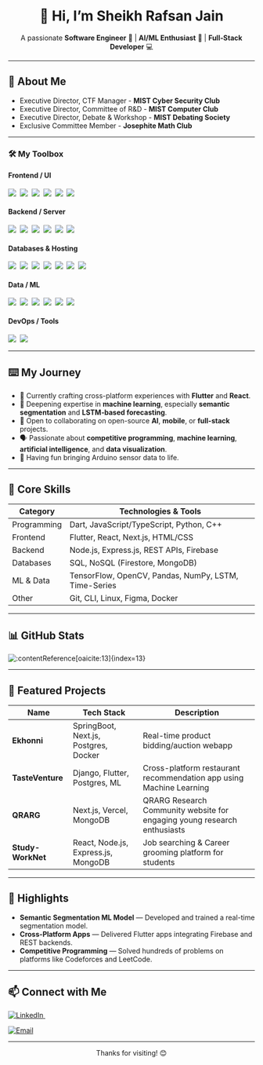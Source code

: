 <!-- Header -->
<h1 align="center">👋 Hi, I’m Sheikh Rafsan Jain</h1>
<p align="center">
  A passionate <strong>Software Engineer</strong> 📱 | <strong>AI/ML Enthusiast</strong> 🤖 | <strong>Full‑Stack Developer</strong> 💻
</p>

---

## 🧰 About Me
- Executive Director, CTF Manager - **MIST Cyber Security Club**
- Executive Director, Committee of R&D - **MIST Computer Club**
- Executive Director, Debate & Workshop - **MIST Debating Society**
- Exclusive Committee Member -  **Josephite Math Club**

---
<!--
## 🛠️ My Toolbox

<p align="left">
  <img src="https://skillicons.dev/icons?i=dart" height="50" />&nbsp;&nbsp;&nbsp;&nbsp;&nbsp;&nbsp;
  <img src="https://skillicons.dev/icons?i=flutter" height="50" />&nbsp;&nbsp;&nbsp;&nbsp;&nbsp;&nbsp;
  <img src="https://skillicons.dev/icons?i=react" height="50" />&nbsp;&nbsp;&nbsp;&nbsp;&nbsp;&nbsp;
  <img src="https://skillicons.dev/icons?i=nextjs" height="50" />&nbsp;&nbsp;&nbsp;&nbsp;&nbsp;&nbsp;
  <img src="https://skillicons.dev/icons?i=nodejs" height="50" />&nbsp;&nbsp;&nbsp;&nbsp;&nbsp;&nbsp;
  <img src="https://skillicons.dev/icons?i=python" height="50" />&nbsp;&nbsp;&nbsp;&nbsp;&nbsp;&nbsp;
  <img src="https://skillicons.dev/icons?i=java" height="50" />&nbsp;&nbsp;&nbsp;&nbsp;&nbsp;&nbsp;
  <img src="https://skillicons.dev/icons?i=spring" height="50" />&nbsp;&nbsp;&nbsp;&nbsp;&nbsp;&nbsp;
  <img src="https://skillicons.dev/icons?i=pytorch" height="50" />&nbsp;&nbsp;&nbsp;&nbsp;&nbsp;&nbsp;
  <img src="https://skillicons.dev/icons?i=tensorflow" height="50" />&nbsp;&nbsp;&nbsp;&nbsp;&nbsp;&nbsp;
  <img src="https://skillicons.dev/icons?i=opencv" height="50" />&nbsp;&nbsp;&nbsp;&nbsp;&nbsp;
  <img src="https://skillicons.dev/icons?i=git" height="50" />&nbsp;&nbsp;&nbsp;&nbsp;&nbsp;
  <img src="https://skillicons.dev/icons?i=docker" height="50" />
</p>

<p align="left">
  &nbsp;
  Dart &nbsp;&nbsp;&nbsp;&nbsp;&nbsp;&nbsp;&nbsp;&nbsp;
  Flutter &nbsp;&nbsp;&nbsp;&nbsp;&nbsp;&nbsp;&nbsp;
  React &nbsp;&nbsp;&nbsp;&nbsp;&nbsp;&nbsp;&nbsp;&nbsp;
  Next &nbsp;&nbsp;&nbsp;&nbsp;&nbsp;&nbsp;&nbsp;&nbsp;
  Node &nbsp;&nbsp;&nbsp;&nbsp;&nbsp;&nbsp;&nbsp;
  Python &nbsp;&nbsp;&nbsp;&nbsp;&nbsp;&nbsp;&nbsp;
  Java &nbsp;&nbsp;&nbsp;&nbsp;
  SpringBoot &nbsp;
  PyTorch &nbsp;
  TensorFlow &nbsp;
  OpenCV &nbsp;&nbsp;&nbsp;&nbsp;&nbsp;&nbsp;
  Git &nbsp;&nbsp;&nbsp;&nbsp;&nbsp;&nbsp;&nbsp;&nbsp;
  Docker
</p>

-->

### 🛠️ My Toolbox

<p align="center">

  #### Frontend / UI 
  <img src="https://img.shields.io/badge/Dart-0175C2?style=for-the-badge&logo=dart&logoColor=white" />&nbsp;
  <img src="https://img.shields.io/badge/Flutter-02569B?style=for-the-badge&logo=flutter&logoColor=white" />&nbsp;
  <img src="https://img.shields.io/badge/React-20232A?style=for-the-badge&logo=react&logoColor=61DAFB" />&nbsp;
  <img src="https://img.shields.io/badge/Next.js-000000?style=for-the-badge&logo=nextdotjs&logoColor=white" />&nbsp;
  <img src="https://img.shields.io/badge/TypeScript-3178C6?style=for-the-badge&logo=typescript&logoColor=white" />&nbsp;
  <img src="https://img.shields.io/badge/Figma-F24E1E?style=for-the-badge&logo=figma&logoColor=white" />

  #### Backend / Server 
  <img src="https://img.shields.io/badge/Node.js-339933?style=for-the-badge&logo=nodedotjs&logoColor=white" />&nbsp;
  <img src="https://img.shields.io/badge/Express.js-000000?style=for-the-badge&logo=express&logoColor=white" />&nbsp;
  <img src="https://img.shields.io/badge/Django-092E20?style=for-the-badge&logo=django&logoColor=white" />&nbsp;
  <img src="https://img.shields.io/badge/Flask-000000?style=for-the-badge&logo=flask&logoColor=white" />&nbsp;
  <img src="https://img.shields.io/badge/Spring Boot-6DB33F?style=for-the-badge&logo=springboot&logoColor=white" />&nbsp;
  <img src="https://img.shields.io/badge/Java-ED8B00?style=for-the-badge&logo=java&logoColor=white" />

  #### Databases & Hosting 
  <img src="https://img.shields.io/badge/MongoDB-47A248?style=for-the-badge&logo=mongodb&logoColor=white" />&nbsp;
  <img src="https://img.shields.io/badge/MySQL-4479A1?style=for-the-badge&logo=mysql&logoColor=white" />&nbsp;
  <img src="https://img.shields.io/badge/Oracle-F80000?style=for-the-badge&logo=oracle&logoColor=white" />&nbsp;
  <img src="https://img.shields.io/badge/PostgreSQL-4169E1?style=for-the-badge&logo=postgresql&logoColor=white" />&nbsp;
  <img src="https://img.shields.io/badge/Firebase-FFCA28?style=for-the-badge&logo=firebase&logoColor=black" />&nbsp;
  <img src="https://img.shields.io/badge/Vercel-000000?style=for-the-badge&logo=vercel&logoColor=white" />&nbsp;
  <img src="https://img.shields.io/badge/Netlify-00C7B7?style=for-the-badge&logo=netlify&logoColor=white" />

  #### Data / ML 
  <img src="https://img.shields.io/badge/Python-3776AB?style=for-the-badge&logo=python&logoColor=white" />&nbsp;
  <img src="https://img.shields.io/badge/PyTorch-EE4C2C?style=for-the-badge&logo=pytorch&logoColor=white" />&nbsp;
  <img src="https://img.shields.io/badge/TensorFlow-FF6F00?style=for-the-badge&logo=tensorflow&logoColor=white" />&nbsp;
  <img src="https://img.shields.io/badge/NumPy-013243?style=for-the-badge&logo=numpy&logoColor=white" />&nbsp;
  <img src="https://img.shields.io/badge/Pandas-150458?style=for-the-badge&logo=pandas&logoColor=white" />&nbsp;
  <img src="https://img.shields.io/badge/OpenCV-5C3EE8?style=for-the-badge&logo=opencv&logoColor=white" />&nbsp;

  #### DevOps / Tools 
  <img src="https://img.shields.io/badge/Git-F05032?style=for-the-badge&logo=git&logoColor=white" />&nbsp;
  <img src="https://img.shields.io/badge/Docker-2496ED?style=for-the-badge&logo=docker&logoColor=white" />

</p>



---

## ⌨️ My Journey
- 🔭 Currently crafting cross-platform experiences with **Flutter** and **React**.
- 🌱 Deepening expertise in **machine learning**, especially **semantic segmentation** and **LSTM‑based forecasting**.
- 🤝 Open to collaborating on open-source **AI**, **mobile**, or **full-stack** projects.
- 🗣️ Passionate about **competitive programming**, **machine learning**, **artificial intelligence**, and **data visualization**.
- 🎨 Having fun bringing Arduino sensor data to life.

---

## 🧰 Core Skills

| Category        | Technologies & Tools                                  |
|----------------|--------------------------------------------------------|
| Programming     | Dart, JavaScript/TypeScript, Python, C++             |
| Frontend        | Flutter, React, Next.js, HTML/CSS                   |
| Backend         | Node.js, Express.js, REST APIs, Firebase            |
| Databases       | SQL, NoSQL (Firestore, MongoDB)                     |
| ML & Data       | TensorFlow, OpenCV, Pandas, NumPy, LSTM, Time-Series |
| Other           | Git, CLI, Linux, Figma, Docker                      |

---

## 📊 GitHub Stats
![:contentReference[oaicite:13]{index=13}](https://github-readme-stats.vercel.app/api?username=RafsanProve&show_icons=true&theme=radical)

---

## 📂 Featured Projects

| Name                             | Tech Stack                             | Description |
|----------------------------------|----------------------------------------|-------------|
| **Ekhonni**                      | SpringBoot, Next.js, Postgres, Docker  | Real-time product bidding/auction webapp |
| **TasteVenture**                 | Django, Flutter, Postgres, ML          | Cross-platform restaurant recommendation app using Machine Learning |
| **QRARG**                        | Next.js, Vercel, MongoDB               | QRARG Research Community website for engaging young research enthusiasts |
| **Study-WorkNet**                | React, Node.js, Express.js, MongoDB    | Job searching & Career grooming platform for students |

---

## 🌟 Highlights

- **Semantic Segmentation ML Model** — Developed and trained a real-time segmentation model.
- **Cross‑Platform Apps** — Delivered Flutter apps integrating Firebase and REST backends.
- **Competitive Programming** — Solved hundreds of problems on platforms like Codeforces and LeetCode.

---

## 📫 Connect with Me  
[![LinkedIn](https://img.shields.io/badge/-LinkedIn-blue?style=flat-square&logo=linkedin)&nbsp;](https://www.linkedin.com/in/sheikh-rafsan-jain/)
<!-- [![Twitter](https://img.shields.io/badge/-Twitter-cyan?style=flat-square&logo=twitter)](#) -->
[![Email](https://img.shields.io/badge/-Email-gray?style=flat-square&logo=gmail&logoColor=red)](mailto:rafsanprove123@gmail.com)

---

<p align="center">Thanks for visiting! 😊</p>
